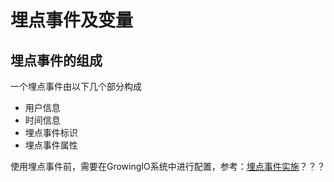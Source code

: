 # 埋点事件及变量

## 埋点事件的组成

一个埋点事件由以下几个部分构成

* 用户信息
* 时间信息
* 埋点事件标识
* 埋点事件属性

使用埋点事件前，需要在GrowingIO系统中进行配置，参考：[埋点事件实施](https://growingio.gitbook.io/docs/data-definition/custom-event)？？？

